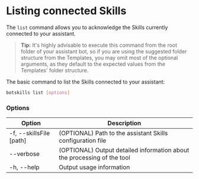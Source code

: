 # Listing connected Skills

The `list` command allows you to acknowledge the Skills currently connected to your assistant.

> **Tip:** It's highly advisable to execute this command from the root folder of your assistant bot, so if you are using the suggested folder structure from the Templates, you may omit most of the optional arguments, as they default to the expected values from the Templates' folder structure.

The basic command to list the Skills connected to your assistant:
```bash
botskills list [options]
```

### Options

| Option                   | Description                                                             |
|--------------------------|-------------------------------------------------------------------------|
| -f, --skillsFile [path]  | (OPTIONAL) Path to the assistant Skills configuration file              |
| --verbose                | (OPTIONAL) Output detailed information about the processing of the tool |
| -h, --help               | Output usage information                                                |
